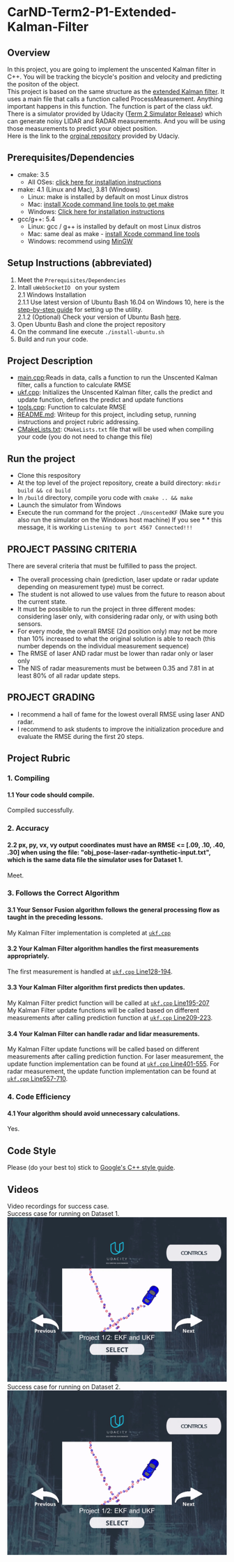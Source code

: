 # CarND-Term2-P1-Extended-Kalman-Filter  
## Overview  
In this project, you are going to implement the unscented Kalman filter in C++. You will be tracking the bicycle's position and velocity and predicting the positon of the object.  
This project is based on the same structure as the [extended Kalman filter](https://github.com/ikcGitHub/CarND-Term2-P1-Extended-Kalman-Filter). It uses a main file that calls a function called ProcessMeasurement. Anything important happens in this function. The function is part of the class ukf.  
There is a simulator provided by Udacity ([Term 2 Simulator Release](https://github.com/udacity/self-driving-car-sim/releases/)) which can generate noisy LIDAR and RADAR measurements. And you will be using those measurements to predict your object position.  
Here is the link to the [orginal repository](https://github.com/udacity/CarND-Unscented-Kalman-Filter-Project) provided by Udaciy.  
## Prerequisites/Dependencies  
* cmake: 3.5  
  * All OSes: [click here for installation instructions](https://cmake.org/install/)  
* make: 4.1 (Linux and Mac), 3.81 (Windows)  
  * Linux: make is installed by default on most Linux distros  
  * Mac: [install Xcode command line tools to get make](https://developer.apple.com/xcode/features/)  
  * Windows: [Click here for installation instructions](http://gnuwin32.sourceforge.net/packages/make.htm)  
* gcc/g++: 5.4  
  * Linux: gcc / g++ is installed by default on most Linux distros  
  * Mac: same deal as make - [install Xcode command line tools](https://developer.apple.com/xcode/features)  
  * Windows: recommend using [MinGW](http://www.mingw.org/)  
## Setup Instructions (abbreviated)  
1. Meet the `Prerequisites/Dependencies`  
2. Intall `uWebSocketIO ` on your system  
  2.1 Windows Installation  
  2.1.1 Use latest version of Ubuntu Bash 16.04 on Windows 10, here is the [step-by-step guide](https://www.howtogeek.com/249966/how-to-install-and-use-the-linux-bash-shell-on-windows-10/) for setting up the utility.  
  2.1.2 (Optional) Check your version of Ubuntu Bash [here](https://www.howtogeek.com/278152/how-to-update-the-windows-bash-shell/).  
3. Open Ubuntu Bash and clone the project repository  
4. On the command line execute `./install-ubuntu.sh`  
5. Build and run your code.  
## Project Description  
- [main.cpp](./src/main.cpp):Reads in data, calls a function to run the Unscented Kalman filter, calls a function to calculate RMSE
- [ukf.cpp](./src/ukf.cpp): Initializes the Unscented Kalman filter, calls the predict and update function, defines the predict and update functions
- [tools.cpp](./src/tools.cpp): Function to calculate RMSE
- [README.md](./README.md): Writeup for this project, including setup, running instructions and project rubric addressing.  
- [CMakeLists.txt](./CMakeLists.txt): `CMakeLists.txt` file that will be used when compiling your code (you do not need to change this file)
## Run the project  
* Clone this respository
* At the top level of the project repository, create a build directory: `mkdir build && cd build`
* In `/build` directory, compile yoru code with `cmake .. && make`
* Launch the simulator from Windows
* Execute the run command for the project `./UnscentedKF` (Make sure you also run the simulator on the Windows host machine) If you see * * this message, it is working `Listening to port 4567 Connected!!!`
## PROJECT PASSING CRITERIA  
There are several criteria that must be fulfilled to pass the project.
- The overall processing chain (prediction, laser update or radar update depending on measurement type) must be correct.
- The student is not allowed to use values from the future to reason about the current state.
- It must be possible to run the project in three different modes: considering laser only, with considering radar only, or with using both sensors.
- For every mode, the overall RMSE (2d position only) may not be more than 10% increased to what the original solution is able to reach (this number depends on the individual measurement sequence)
- The RMSE of laser AND radar must be lower than radar only or laser only
- The NIS of radar measurements must be between 0.35 and 7.81 in at least 80% of all radar update steps.
## PROJECT GRADING  
- I recommend a hall of fame for the lowest overall RMSE using laser AND radar.
- I recommend to ask students to improve the initialization procedure and evaluate the RMSE during the first 20 steps.
## Project Rubric  
### 1. Compiling  
#### 1.1 Your code should compile.  
Compiled successfully.  
### 2. Accuracy  
#### 2.2 px, py, vx, vy output coordinates must have an RMSE <= [.09, .10, .40, .30] when using the file: "obj_pose-laser-radar-synthetic-input.txt", which is the same data file the simulator uses for Dataset 1.  
Meet.
### 3. Follows the Correct Algorithm  
#### 3.1 Your Sensor Fusion algorithm follows the general processing flow as taught in the preceding lessons.  
My Kalman Filter implementation is completed at [`ukf.cpp`](./src/ukf.cpp)  
#### 3.2 Your Kalman Filter algorithm handles the first measurements appropriately.  
The first measurement is handled at [`ukf.cpp` Line128-194](./src/ukf.cpp#L128-L194).  
#### 3.3 Your Kalman Filter algorithm first predicts then updates.  
My Kalman Filter predict function will be called at [`ukf.cpp` Line195-207](./src/ukf.cpp#L195-L207)  
My Kalman Filter update functions will be called based on different measurements after calling prediction function at [`ukf.cpp` Line209-223](./src/ukf.cpp#L209-L223).  
#### 3.4 Your Kalman Filter can handle radar and lidar measurements.  
My Kalman Filter update functions will be called based on different measurements after calling prediction function. For laser measurement, the update function implementation can be found at [`ukf.cpp` Line401-555](./src/ukf.cpp#L401-L555). For radar measurement, the update function implementation can be found at [`ukf.cpp` Line557-710](./src/ukf.cpp#L557-L710).  
### 4. Code Efficiency  
#### 4.1 Your algorithm should avoid unnecessary calculations.  
Yes.  
## Code Style  
Please (do your best to) stick to [Google's C++ style guide](https://google.github.io/styleguide/cppguide.html).
## Videos
Video recordings for success case.  
Success case for running on Dataset 1.  
![Successful running on dataset 1](./videos/CarND-Term2-P2-Database1-self_driving_car_nanodegree_program_6_23_2018_7_17_39_PM.gif)  
Success case for running on Dataset 2.  
![Successful running on dataset 2](./videos/CarND-Term2-P2-Database2-self_driving_car_nanodegree_program_6_23_2018_7_18_27_PM.gif)  
